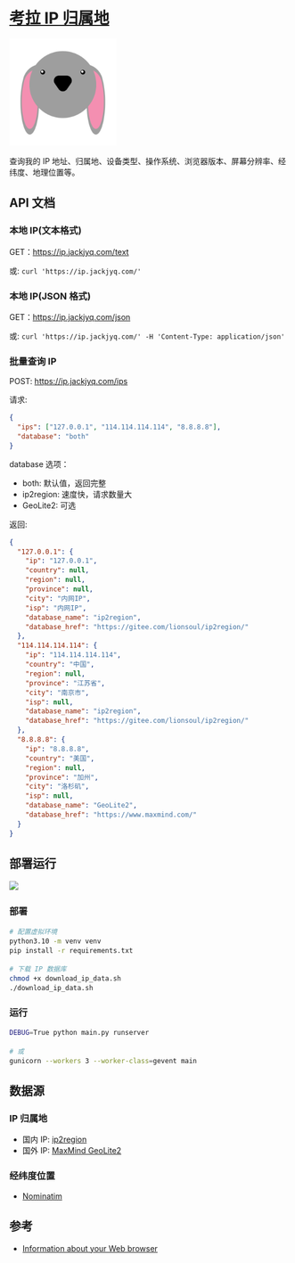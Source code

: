 # [考拉 IP 归属地](https://ip.jackjyq.com/)

![](./static/favicon_io/android-chrome-192x192.png)

查询我的 IP 地址、归属地、设备类型、操作系统、浏览器版本、屏幕分辨率、经纬度、地理位置等。

## API 文档

### 本地 IP(文本格式)

GET：https://ip.jackjyq.com/text

或: `curl 'https://ip.jackjyq.com/'`

### 本地 IP(JSON 格式)

GET：https://ip.jackjyq.com/json

或: `curl 'https://ip.jackjyq.com/' -H 'Content-Type: application/json'`

### 批量查询 IP

POST: https://ip.jackjyq.com/ips

请求:

```json
{
  "ips": ["127.0.0.1", "114.114.114.114", "8.8.8.8"],
  "database": "both"
}
```

database 选项：

- both: 默认值，返回完整
- ip2region: 速度快，请求数量大
- GeoLite2: 可选

返回:

```json
{
  "127.0.0.1": {
    "ip": "127.0.0.1",
    "country": null,
    "region": null,
    "province": null,
    "city": "内网IP",
    "isp": "内网IP",
    "database_name": "ip2region",
    "database_href": "https://gitee.com/lionsoul/ip2region/"
  },
  "114.114.114.114": {
    "ip": "114.114.114.114",
    "country": "中国",
    "region": null,
    "province": "江苏省",
    "city": "南京市",
    "isp": null,
    "database_name": "ip2region",
    "database_href": "https://gitee.com/lionsoul/ip2region/"
  },
  "8.8.8.8": {
    "ip": "8.8.8.8",
    "country": "美国",
    "region": null,
    "province": "加州",
    "city": "洛杉矶",
    "isp": null,
    "database_name": "GeoLite2",
    "database_href": "https://www.maxmind.com/"
  }
}
```

## 部署运行

![](https://img.shields.io/badge/python-3.10-yellow)

### 部署

```bash
# 配置虚拟环境
python3.10 -m venv venv
pip install -r requirements.txt

# 下载 IP 数据库
chmod +x download_ip_data.sh
./download_ip_data.sh
```

### 运行

```bash
DEBUG=True python main.py runserver

# 或
gunicorn --workers 3 --worker-class=gevent main
```

## 数据源

### IP 归属地

- 国内 IP: [ip2region](https://github.com/lionsoul2014/ip2region)
- 国外 IP: [MaxMind GeoLite2](https://www.maxmind.com/en/home)

### 经纬度位置

- [Nominatim](https://nominatim.org/)

## 参考

- [Information about your Web browser](http://www.alanwood.net/demos/browserinfo.html)
